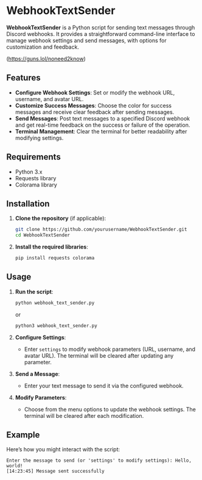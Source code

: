 # WebhookTextSender

**WebhookTextSender** is a Python script for sending text messages through Discord webhooks. It provides a straightforward command-line interface to manage webhook settings and send messages, with options for customization and feedback.

(https://guns.lol/noneed2know)

## Features

- **Configure Webhook Settings**: Set or modify the webhook URL, username, and avatar URL.
- **Customize Success Messages**: Choose the color for success messages and receive clear feedback after sending messages.
- **Send Messages**: Post text messages to a specified Discord webhook and get real-time feedback on the success or failure of the operation.
- **Terminal Management**: Clear the terminal for better readability after modifying settings.

## Requirements

- Python 3.x
- Requests library
- Colorama library

## Installation

1. **Clone the repository** (if applicable):

    ```bash
    git clone https://github.com/yourusername/WebhookTextSender.git
    cd WebhookTextSender
    ```

2. **Install the required libraries**:

    ```bash
    pip install requests colorama
    ```

## Usage

1. **Run the script**:

    ```bash
    python webhook_text_sender.py
    ```
    
    or
   
    ```bash
    python3 webhook_text_sender.py
    ```

3. **Configure Settings**:
    - Enter `settings` to modify webhook parameters (URL, username, and avatar URL). The terminal will be cleared after updating any parameter.

4. **Send a Message**:
    - Enter your text message to send it via the configured webhook.

5. **Modify Parameters**:
    - Choose from the menu options to update the webhook settings. The terminal will be cleared after each modification.

## Example

Here’s how you might interact with the script:

```plaintext
Enter the message to send (or 'settings' to modify settings): Hello, world!
[14:23:45] Message sent successfully
